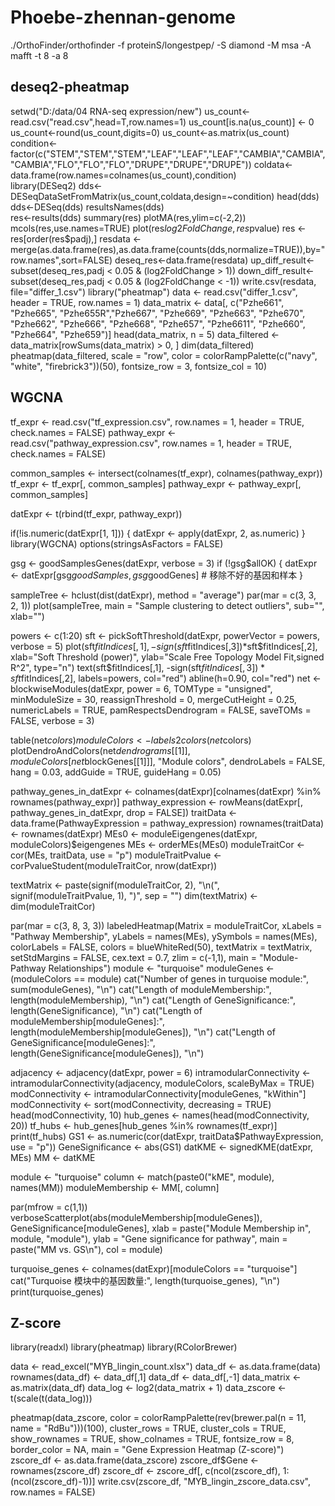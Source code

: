 # Phoebe-zhennan-genome

./OrthoFinder/orthofinder -f proteinS/longestpep/ -S diamond -M msa -A mafft -t 8 -a 8



## deseq2-pheatmap
setwd("D:/data/04 RNA-seq expression/new")
us_count<-read.csv("read.csv",head=T,row.names=1) 
us_count[is.na(us_count)] <- 0 
us_count<-round(us_count,digits=0) 
us_count<-as.matrix(us_count) 
condition<-factor(c("STEM","STEM","STEM","LEAF","LEAF","LEAF","CAMBIA","CAMBIA","CAMBIA","FLO","FLO","FLO","DRUPE","DRUPE","DRUPE"))
coldata<-data.frame(row.names=colnames(us_count),condition)  
library(DESeq2) 
dds<-DESeqDataSetFromMatrix(us_count,coldata,design=~condition)
head(dds)
dds<-DESeq(dds) 
resultsNames(dds)  
res<-results(dds) 
summary(res)
plotMA(res,ylim=c(-2,2)) 
mcols(res,use.names=TRUE)
plot(res$log2FoldChange,res$pvalue) 
res <- res[order(res$padj),]
resdata <-merge(as.data.frame(res),as.data.frame(counts(dds,normalize=TRUE)),by="row.names",sort=FALSE)
deseq_res<-data.frame(resdata)
up_diff_result<-subset(deseq_res,padj < 0.05 & (log2FoldChange > 1)) 
down_diff_result<-subset(deseq_res,padj < 0.05 & (log2FoldChange < -1)) 
write.csv(resdata, file="differ_1.csv")
library("pheatmap")
data <- read.csv("differ_1.csv", header = TRUE, row.names = 1)
data_matrix <- data[, c("Pzhe661", "Pzhe665", "Pzhe655R","Pzhe667", "Pzhe669", "Pzhe663", "Pzhe670", 
                        "Pzhe662", "Pzhe666", "Pzhe668", "Pzhe657", "Pzhe6611", "Pzhe660", 
                        "Pzhe664", "Pzhe659")]
head(data_matrix, n = 5)
data_filtered <- data_matrix[rowSums(data_matrix) > 0, ]
dim(data_filtered)
pheatmap(data_filtered, 
         scale = "row", 
         color = colorRampPalette(c("navy", "white", "firebrick3"))(50), 
         fontsize_row = 3, 
         fontsize_col = 10)

## WGCNA
tf_expr <- read.csv("tf_expression.csv", row.names = 1, header = TRUE, check.names = FALSE)
pathway_expr <- read.csv("pathway_expression.csv", row.names = 1, header = TRUE, check.names = FALSE)


common_samples <- intersect(colnames(tf_expr), colnames(pathway_expr))
tf_expr <- tf_expr[, common_samples]
pathway_expr <- pathway_expr[, common_samples]

datExpr <- t(rbind(tf_expr, pathway_expr))


if(!is.numeric(datExpr[1, 1])) {
  datExpr <- apply(datExpr, 2, as.numeric)
}
library(WGCNA)
options(stringsAsFactors = FALSE)

gsg <- goodSamplesGenes(datExpr, verbose = 3)
if (!gsg$allOK) {
  datExpr <- datExpr[gsg$goodSamples, gsg$goodGenes] # 移除不好的基因和样本
}

sampleTree <- hclust(dist(datExpr), method = "average")
par(mar = c(3, 3, 2, 1))
plot(sampleTree, main = "Sample clustering to detect outliers", sub="", xlab="")

powers <- c(1:20)
sft <- pickSoftThreshold(datExpr, powerVector = powers, verbose = 5)
plot(sft$fitIndices[,1], -sign(sft$fitIndices[,3])*sft$fitIndices[,2],
     xlab="Soft Threshold (power)", ylab="Scale Free Topology Model Fit,signed R^2", type="n")
text(sft$fitIndices[,1], -sign(sft$fitIndices[,3])*sft$fitIndices[,2],
     labels=powers, col="red")
abline(h=0.90, col="red") 
net <- blockwiseModules(datExpr,
                        power = 6, 
                        TOMType = "unsigned",
                        minModuleSize = 30,
                        reassignThreshold = 0,
                        mergeCutHeight = 0.25,
                        numericLabels = TRUE,
                        pamRespectsDendrogram = FALSE,
                        saveTOMs = FALSE,
                        verbose = 3)

table(net$colors)
moduleColors <- labels2colors(net$colors)
plotDendroAndColors(net$dendrograms[[1]], moduleColors[net$blockGenes[[1]]],
                    "Module colors",
                    dendroLabels = FALSE, hang = 0.03,
                    addGuide = TRUE, guideHang = 0.05)

pathway_genes_in_datExpr <- colnames(datExpr)[colnames(datExpr) %in% rownames(pathway_expr)]
pathway_expression <- rowMeans(datExpr[, pathway_genes_in_datExpr, drop = FALSE])
traitData <- data.frame(PathwayExpression = pathway_expression)
rownames(traitData) <- rownames(datExpr)
MEs0 <- moduleEigengenes(datExpr, moduleColors)$eigengenes
MEs <- orderMEs(MEs0) 
moduleTraitCor <- cor(MEs, traitData, use = "p")
moduleTraitPvalue <- corPvalueStudent(moduleTraitCor, nrow(datExpr))

textMatrix <- paste(signif(moduleTraitCor, 2), "\n(",
                    signif(moduleTraitPvalue, 1), ")", sep = "")
dim(textMatrix) <- dim(moduleTraitCor)

par(mar = c(3, 8, 3, 3))
labeledHeatmap(Matrix = moduleTraitCor,
               xLabels = "Pathway Membership",
               yLabels = names(MEs),
               ySymbols = names(MEs),
               colorLabels = FALSE,
               colors = blueWhiteRed(50),
               textMatrix = textMatrix,
               setStdMargins = FALSE,
               cex.text = 0.7,
               zlim = c(-1,1),
               main = "Module-Pathway Relationships")
module <- "turquoise"
moduleGenes <- (moduleColors == module) 
cat("Number of genes in turquoise module:", sum(moduleGenes), "\n")
cat("Length of moduleMembership:", length(moduleMembership), "\n")
cat("Length of GeneSignificance:", length(GeneSignificance), "\n")
cat("Length of moduleMembership[moduleGenes]:", length(moduleMembership[moduleGenes]), "\n")
cat("Length of GeneSignificance[moduleGenes]:", length(GeneSignificance[moduleGenes]), "\n")

adjacency <- adjacency(datExpr, power = 6)
intramodularConnectivity <- intramodularConnectivity(adjacency, moduleColors, scaleByMax = TRUE)
modConnectivity <- intramodularConnectivity[moduleGenes, "kWithin"]
modConnectivity <- sort(modConnectivity, decreasing = TRUE)
head(modConnectivity, 10)
hub_genes <- names(head(modConnectivity, 20))
tf_hubs <- hub_genes[hub_genes %in% rownames(tf_expr)]
print(tf_hubs)
GS1 <- as.numeric(cor(datExpr, traitData$PathwayExpression, use = "p"))
GeneSignificance <- abs(GS1)
datKME <- signedKME(datExpr, MEs)
MM <- datKME

module <- "turquoise"
column <- match(paste0("kME", module), names(MM))
moduleMembership <- MM[, column]

par(mfrow = c(1,1))
verboseScatterplot(abs(moduleMembership[moduleGenes]),
                   GeneSignificance[moduleGenes],
                   xlab = paste("Module Membership in", module, "module"),
                   ylab = "Gene significance for pathway",
                   main = paste("MM vs. GS\n"),
                   col = module)

turquoise_genes <- colnames(datExpr)[moduleColors == "turquoise"]
cat("Turquoise 模块中的基因数量:", length(turquoise_genes), "\n")
print(turquoise_genes)

## Z-score
library(readxl) 
library(pheatmap) 
library(RColorBrewer) 

data <- read_excel("MYB_lingin_count.xlsx")
data_df <- as.data.frame(data)
rownames(data_df) <- data_df[,1]
data_df <- data_df[,-1]
data_matrix <- as.matrix(data_df)
data_log <- log2(data_matrix + 1)
data_zscore <- t(scale(t(data_log)))

pheatmap(data_zscore,
         color = colorRampPalette(rev(brewer.pal(n = 11, name = "RdBu")))(100),
         cluster_rows = TRUE,
         cluster_cols = TRUE,
         show_rownames = TRUE,
         show_colnames = TRUE,
         fontsize_row = 8,
         border_color = NA,
         main = "Gene Expression Heatmap (Z-score)")
zscore_df <- as.data.frame(data_zscore)
zscore_df$Gene <- rownames(zscore_df) 
zscore_df <- zscore_df[, c(ncol(zscore_df), 1:(ncol(zscore_df)-1))]
write.csv(zscore_df, "MYB_lingin_zscore_data.csv", row.names = FALSE)

